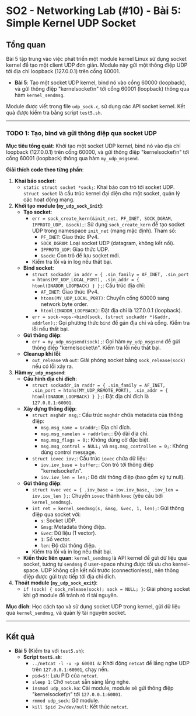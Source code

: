 # SO2 - Networking Lab (#10) - Bài 5: Simple Kernel UDP Socket

## Tổng quan

Bài 5 tập trung vào việc phát triển một module kernel Linux sử dụng socket kernel để tạo một client UDP đơn giản. Module này gửi một thông điệp UDP tới địa chỉ loopback (127.0.0.1) trên cổng 60001.

- **Bài 5**: Tạo một socket UDP kernel, bind nó vào cổng 60000 (loopback), và gửi thông điệp "kernelsocket\n" tới cổng 60001 (loopback) thông qua hàm `kernel_sendmsg`.

Module được viết trong file `udp_sock.c`, sử dụng các API socket kernel. Kết quả được kiểm tra bằng script `test5.sh`.

---

### **TODO 1: Tạo, bind và gửi thông điệp qua socket UDP**
**Mục tiêu tổng quát**: Khởi tạo một socket UDP kernel, bind nó vào địa chỉ loopback (127.0.0.1) trên cổng 60000, và gửi thông điệp "kernelsocket\n" tới cổng 60001 (loopback) thông qua hàm `my_udp_msgsend`.

**Giải thích code theo từng phần**:
1. **Khai báo socket**:
    - `static struct socket *sock;`: Khai báo con trỏ tới socket UDP. `struct socket` là cấu trúc kernel đại diện cho một socket, quản lý các hoạt động mạng.
2. **Khởi tạo module (`my_udp_sock_init`)**:
    - **Tạo socket**:
        - `err = sock_create_kern(&init_net, PF_INET, SOCK_DGRAM, IPPROTO_UDP, &sock);`: Sử dụng `sock_create_kern` để tạo socket UDP trong namespace `init_net` (mạng mặc định). Tham số:
            - `PF_INET`: Giao thức IPv4.
            - `SOCK_DGRAM`: Loại socket UDP (datagram, không kết nối).
            - `IPPROTO_UDP`: Giao thức UDP.
            - `&sock`: Con trỏ để lưu socket mới.
        - Kiểm tra lỗi và in log nếu thất bại.
    - **Bind socket**:
        - `struct sockaddr_in addr = { .sin_family = AF_INET, .sin_port = htons(MY_UDP_LOCAL_PORT), .sin_addr = { htonl(INADDR_LOOPBACK) } };`: Cấu trúc địa chỉ:
            - `AF_INET`: Giao thức IPv4.
            - `htons(MY_UDP_LOCAL_PORT)`: Chuyển cổng 60000 sang network byte order.
            - `htonl(INADDR_LOOPBACK)`: Đặt địa chỉ là 127.0.0.1 (loopback).
        - `err = sock->ops->bind(sock, (struct sockaddr *)&addr, addrlen);`: Gọi phương thức `bind` để gán địa chỉ và cổng. Kiểm tra lỗi nếu thất bại.
    - **Gửi thông điệp**:
        - `err = my_udp_msgsend(sock);`: Gọi hàm `my_udp_msgsend` để gửi thông điệp "kernelsocket\n". Kiểm tra lỗi nếu thất bại.
    - **Cleanup khi lỗi**:
        - `out_release` và `out`: Giải phóng socket bằng `sock_release(sock)` nếu có lỗi xảy ra.
3. **Hàm `my_udp_msgsend`**:
    - **Cấu hình địa chỉ đích**:
        - `struct sockaddr_in raddr = { .sin_family = AF_INET, .sin_port = htons(MY_UDP_REMOTE_PORT), .sin_addr = { htonl(INADDR_LOOPBACK) } };`: Đặt địa chỉ đích là `127.0.0.1:60001`.
    - **Xây dựng thông điệp**:
        - `struct msghdr msg;`: Cấu trúc `msghdr` chứa metadata của thông điệp:
            - `msg.msg_name = &raddr;`: Địa chỉ đích.
            - `msg.msg_namelen = raddrlen;`: Độ dài địa chỉ.
            - `msg.msg_flags = 0;`: Không dùng cờ đặc biệt.
            - `msg.msg_control = NULL;` và `msg.msg_controllen = 0;`: Không dùng control message.
        - `struct iovec iov;`: Cấu trúc `iovec` chứa dữ liệu:
            - `iov.iov_base = buffer;`: Con trỏ tới thông điệp "kernelsocket\n".
            - `iov.iov_len = len;`: Độ dài thông điệp (bao gồm ký tự null).
    - **Gửi thông điệp**:
        - `struct kvec vec = { .iov_base = iov.iov_base, .iov_len = iov.iov_len };`: Chuyển `iovec` thành `kvec` (yêu cầu bởi `kernel_sendmsg`).
        - `int ret = kernel_sendmsg(s, &msg, &vec, 1, len);`: Gửi thông điệp qua socket với:
            - `s`: Socket UDP.
            - `&msg`: Metadata thông điệp.
            - `&vec`: Dữ liệu (1 vector).
            - `1`: Số vector.
            - `len`: Độ dài thông điệp.
        - Kiểm tra lỗi và in log nếu thất bại.
    - **Kiến thức liên quan**: `kernel_sendmsg` là API kernel để gửi dữ liệu qua socket, tương tự `sendmsg` ở user-space nhưng được tối ưu cho kernel-space. UDP không cần kết nối trước (connectionless), nên thông điệp được gửi trực tiếp tới địa chỉ đích.
4. **Thoát module (`my_udp_sock_exit`)**:
    - `if (sock) { sock_release(sock); sock = NULL; }`: Giải phóng socket khi gỡ module để tránh rò rỉ tài nguyên.

**Mục đích**: Học cách tạo và sử dụng socket UDP trong kernel, gửi dữ liệu qua `kernel_sendmsg`, và quản lý tài nguyên socket.

---

## Kết quả

- **Bài 5** (Kiểm tra với `test5.sh`):
    - **Script `test5.sh`**:
        - `../netcat -l -u -p 60001 &`: Khởi động `netcat` để lắng nghe UDP trên `127.0.0.1:60001`, chạy nền.
        - `pid=$!`: Lưu PID của `netcat`.
        - `sleep 1`: Chờ `netcat` sẵn sàng lắng nghe.
        - `insmod udp_sock.ko`: Cài module, module sẽ gửi thông điệp "kernelsocket\n" tới `127.0.0.1:60001`.
        - `rmmod udp_sock`: Gỡ module.
        - `kill $pid 2>/dev/null`: Kết thúc `netcat`.
